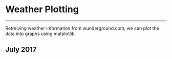 # Weather Plotting
------------------
Retreiving weather information from wunderground.com, we can plot the data into graphs using matplotlib.

## July 2017
